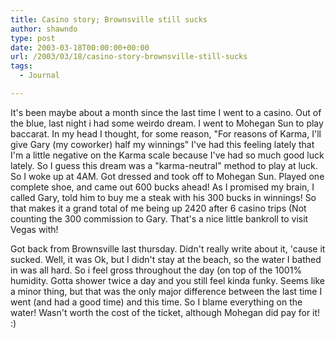 ```yaml
---
title: Casino story; Brownsville still sucks
author: shawndo
type: post
date: 2003-03-18T00:00:00+00:00
url: /2003/03/18/casino-story-brownsville-still-sucks
tags:
  - Journal

---
```

It's been maybe about a month since the last time I went to a casino. Out of the blue, last night i had some weirdo dream. I went to Mohegan Sun to play baccarat. In my head I thought, for some reason, "For reasons of Karma, I'll give Gary (my coworker) half my winnings" I've had this feeling lately that I'm a little negative on the Karma scale because I've had so much good luck lately. So I guess this dream was a "karma-neutral" method to play at luck. So I woke up at 4AM. Got dressed and took off to Mohegan Sun. Played one complete shoe, and came out 600 bucks ahead! As I promised my brain, I called Gary, told him to buy me a steak with his 300 bucks in winnings! So that makes it a grand total of me being up 2420 after 6 casino trips (Not counting the 300 commission to Gary. That's a nice little bankroll to visit Vegas with!  

Got back from Brownsville last thursday. Didn't really write about it, 'cause it sucked. Well, it was Ok, but I didn't stay at the beach, so the water I bathed in was all hard. So i feel gross throughout the day (on top of the 1001% humidity. Gotta shower twice a day and you still feel kinda funky. Seems like a minor thing, but that was the only major difference between the last time I went (and had a good time) and this time. So I blame everything on the water! Wasn't worth the cost of the ticket, although Mohegan did pay for it! :)